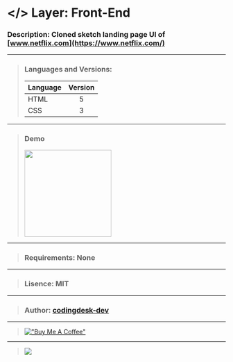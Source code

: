 # </> Layer: Front-End
### Description: Cloned sketch landing page UI of [www.netflix.com](https://www.netflix.com/)
---
> ### Languages and Versions:
> | Language  | Version |
> | --------- |:-------:|
> | HTML      | 5       |
> | CSS       | 3       |
---
> ### Demo
> <img src="https://github.comcodingdesk-dev/codingdesk-dev/blob/main/images/netflix-ui.png?raw=true" width="200">
---
> ### Requirements: None
---
> ###  Lisence: MIT
---
> ### Author: [codingdesk-dev](https://github.com/codingdesk-dev)
---
> [!["Buy Me A Coffee"](https://www.buymeacoffee.com/assets/img/custom_images/orange_img.png)](https://buymeacoffee.com/codingdesk20)
---
> [![](https://visitcount.itsvg.in/api?id=repo005&label=Project%20Visits&icon=3&pretty=true)](https://github.com/codingdesk-dev/netflix-ui)
